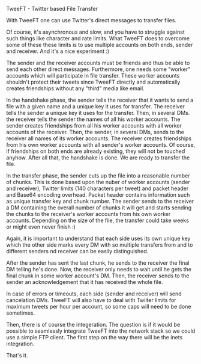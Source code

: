 TweeFT - Twitter based File Transfer

With TweeFT one can use Twitter's direct messages to transfer files.

Of course, it's asynchronous and slow, and you have to struggle against such things like
character and rate limits. What TweeFT does to overcome some of these these limits is to
use multiple accounts on both ends, sender and receiver. And it's a nice experiment :)

The sender and the receiver accounts must be friends and thus be able to send each other
direct messages. Furthermore, one needs some "worker" accounts which will participate
in file transfer. These worker accounts shouldn't protect their tweets since TweeFT
directly and automatically creates friendships without any "third" media like email.

In the handshake phase, the sender tells the receiver that it wants to send a file with a
given name and a unique key it uses for transfer. The receiver tells the sender a unique
key it uses for the transfer. Then, in several DMs. the receiver tells the sender the names
of all his worker accounts. The sender creates friendships from all his worker accounts with
all worker accounts of the receiver. Then, the sender, in several DMs, sends to the receiver
all names of its worker accounts. The receiver creates friendships from his own worker accounts
with all sender's worker accounts. Of course, if friendships on both ends are already existing,
they will not be touched anyhow. After all that, the handshake is done. We are ready to transfer
the file.

In the transfer phase, the sender cuts up the file into a reasonable number of chunks. This
is done based upon the nuber of worker accounts (sender and receiver), Twitter limits (140
characters per tweet) and packet header and Base64 encoding overhead. Packet header contains
information such as unique transfer key and chunk number. The sender sends to the receiver a
DM containing the overall number of chunks it will get and starts sending the chunks to the
receiver's worker accounts from his own worker accounts. Depending on the size of the file,
the transfer could take weeks or might even never finish :)

Again, it is important to understand that each side uses its own unique key which the other
side marks every DM with so multiple transfers from and to different senders nd receiver can
be easily distinguished. 

After the sender has sent the last chunk, he sends to the receiver the final DM telling he's
done. Now, the receiver only needs to wait until he gets the final chunk in some worker
account's DM. Then, the receiver sends to the sender an acknowledgement that it has received
the whole file.

In case of errors or timeouts, each side (sender and receiver) will send cancelation DMs. TweeFT
will also have to deal with Twiiter limits for maximum tweets per hour per account, so some caps
will need to be done sometimes.

Then, there is of course the integeration. The question is if it would be possible to seamlessly integrate TweeFT into the network stack so we could use a simple FTP client. The first step on the way there will be the inets integration.

That's it.
